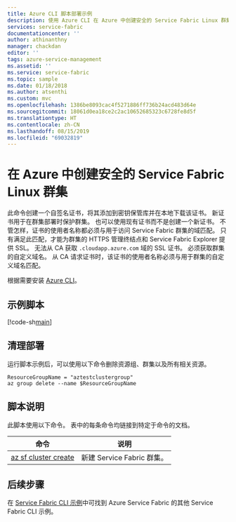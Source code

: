 ```yaml
---
title: Azure CLI 脚本部署示例
description: 使用 Azure CLI 在 Azure 中创建安全的 Service Fabric Linux 群集。
services: service-fabric
documentationcenter: ''
author: athinanthny
manager: chackdan
editor: ''
tags: azure-service-management
ms.assetid: ''
ms.service: service-fabric
ms.topic: sample
ms.date: 01/18/2018
ms.author: atsenthi
ms.custom: mvc
ms.openlocfilehash: 1386be8093cac4f5271886ff736b24acd483d64e
ms.sourcegitcommit: 18061d0ea18ce2c2ac10652685323c6728fe8d5f
ms.translationtype: HT
ms.contentlocale: zh-CN
ms.lasthandoff: 08/15/2019
ms.locfileid: "69032819"
---
```

# <a name="create-a-secure-service-fabric-linux-cluster-in-azure"></a>在 Azure 中创建安全的 Service Fabric Linux 群集

此命令创建一个自签名证书，将其添加到密钥保管库并在本地下载该证书。  新证书用于在群集部署时保护群集。  也可以使用现有证书而不是创建一个新证书。  不管怎样，证书的使用者名称都必须与用于访问 Service Fabric 群集的域匹配。 只有满足此匹配，才能为群集的 HTTPS 管理终结点和 Service Fabric Explorer 提供 SSL。 无法从 CA 获取 `.cloudapp.azure.com` 域的 SSL 证书。 必须获取群集的自定义域名。 从 CA 请求证书时，该证书的使用者名称必须与用于群集的自定义域名匹配。

根据需要安装 [Azure CLI](/en-us/cli/azure/install-azure-cli?view=azure-cli-latest)。

## <a name="sample-script"></a>示例脚本

[!code-sh[main](../../../cli_scripts/service-fabric/create-cluster/create-cluster.sh "Deploy an application to a cluster")]

## <a name="clean-up-deployment"></a>清理部署

运行脚本示例后，可以使用以下命令删除资源组、群集以及所有相关资源。

```azurecli
ResourceGroupName = "aztestclustergroup"
az group delete --name $ResourceGroupName
```

## <a name="script-explanation"></a>脚本说明

此脚本使用以下命令。 表中的每条命令均链接到特定于命令的文档。

| 命令 | 说明 |
|---|---|
| [az sf cluster create](https://docs.microsoft.com/cli/azure/sf/cluster?view=azure-cli-latest) | 新建 Service Fabric 群集。  |

## <a name="next-steps"></a>后续步骤

在 [Service Fabric CLI 示例](../samples-cli.md)中可找到 Azure Service Fabric 的其他 Service Fabric CLI 示例。
